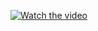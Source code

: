 [![Watch the video](https://img.youtube.com/vi/E5ML1rOHpSk/0.jpg)](https://www.youtube.com/watch?v=E5ML1rOHpSk)
